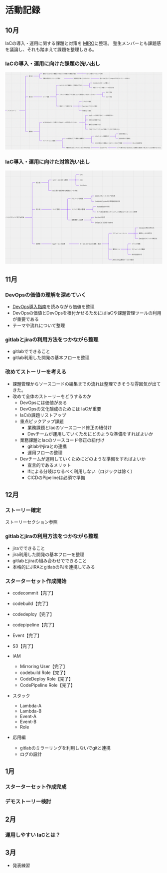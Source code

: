 # 活動記録
## 10月
IaCの導入・運用に関する課題と対策を
[MIRO](https://miro.com/app/board/uXjVPgP397c=/?share_link_id=233118975605)に整理。
塾生メンバーとも課題感を議論し、それも踏まえて課題を整理しきる。
### IaCの導入・運用に向けた課題の洗い出し
![](../img/outline_anti_pattern.png)
### IaC導入・運用に向けた対策洗い出し
![](../img/outline_best_pattern.png)

## 11月
### DevOpsの価値の理解を深めていく
- [DevOps導入指南](https://misakifujishiro.github.io/IAC_2023/record/book.html)を読みながら価値を整理
- DevOpsの価値とDevOpsを根付かせるためにはIaCや課題管理ツールの利用が重要である
- テーマや流れについて整理
### gitlabとjiraの利用方法をつかながら整理
- gitlabでできること
- gitlab利用した開発の基本フローを整理
### 改めてストーリーを考える
- 課題管理からソースコードの編集までの流れは整理できそうな雰囲気が出てきた。
- 改めて全体のストーリーをどうするのか
    - DevOpsには価値がある
    - DevOpsの文化醸成のためには IaCが重要
    - IaCの課題リストアップ
    - 重点ピックアップ課題
        - 業務課題とIacのソースコード修正の紐付け
        - Devチームが運用していくためにどのような準備をすればよいか
    - 業務課題とIacのソースコード修正の紐付け
        - gitlabやjiraとの連携
        - 運用フローの整理
    - Devチームが運用していくためにどのような準備をすればよいか
        - 宣言的であるメリット
        - Ifによる分岐はなるべく利用しない（ロジックは除く）
        - CICDのPipelineは必須で準備



## 12月
### ストーリー確定
ストーリーセクション参照

### gitlabとjiraの利用方法をつかながら整理
- jiraでできること
- jira利用した開発の基本フローを整理
- gitlabとjiraの組み合わせでできること
- 本格的にJIRAとgitlabのPJを連携してみる

### スターターセット作成開始
- codecommit【完了】
- codebuild【完了】
- codedeploy【完了】
- codepipeline【完了】
- Event【完了】
- S3【完了】
- IAM
    - Mirroring User【完了】
    - codebuild Role【完了】
    - CodeDeploy Role【完了】
    - CodePipeline Role【完了】
- スタック
    - Lambda-A
    - Lambda-B
    - Event-A
    - Event-B
    - Role

- 応用編
    - gitlabのミラーリングを利用しないでgitと連携
    - ログの設計

## 1月
### スターターセット作成完成


### デモストーリー検討



## 2月
### 運用しやすい IaCとは？



## 3月
- 発表練習


